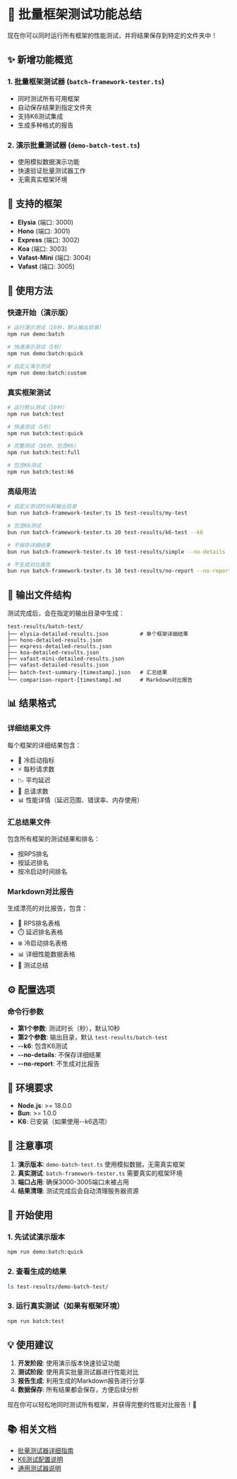 # 🚀 批量框架测试功能总结

现在你可以同时运行所有框架的性能测试，并将结果保存到特定的文件夹中！

## ✨ 新增功能概览

### 1. **批量框架测试器** (`batch-framework-tester.ts`)
- 同时测试所有可用框架
- 自动保存结果到指定文件夹
- 支持K6测试集成
- 生成多种格式的报告

### 2. **演示批量测试器** (`demo-batch-test.ts`)
- 使用模拟数据演示功能
- 快速验证批量测试器工作
- 无需真实框架环境

## 🎯 支持的框架

- **Elysia** (端口: 3000)
- **Hono** (端口: 3001) 
- **Express** (端口: 3002)
- **Koa** (端口: 3003)
- **Vafast-Mini** (端口: 3004)
- **Vafast** (端口: 3005)

## 🚀 使用方法

### 快速开始（演示版）

```bash
# 运行演示测试（10秒，默认输出目录）
npm run demo:batch

# 快速演示测试（5秒）
npm run demo:batch:quick

# 自定义演示测试
npm run demo:batch:custom
```

### 真实框架测试

```bash
# 运行默认测试（10秒）
npm run batch:test

# 快速测试（5秒）
npm run batch:test:quick

# 完整测试（30秒，包含K6）
npm run batch:test:full

# 包含K6测试
npm run batch:test:k6
```

### 高级用法

```bash
# 自定义测试时长和输出目录
bun run batch-framework-tester.ts 15 test-results/my-test

# 包含K6测试
bun run batch-framework-tester.ts 20 test-results/k6-test --k6

# 不保存详细结果
bun run batch-framework-tester.ts 10 test-results/simple --no-details

# 不生成对比报告
bun run batch-framework-tester.ts 10 test-results/no-report --no-report
```

## 📁 输出文件结构

测试完成后，会在指定的输出目录中生成：

```
test-results/batch-test/
├── elysia-detailed-results.json          # 单个框架详细结果
├── hono-detailed-results.json
├── express-detailed-results.json
├── koa-detailed-results.json
├── vafast-mini-detailed-results.json
├── vafast-detailed-results.json
├── batch-test-summary-[timestamp].json   # 汇总结果
└── comparison-report-[timestamp].md      # Markdown对比报告
```

## 📊 结果格式

### 详细结果文件
每个框架的详细结果包含：
- 👑 冷启动指标
- ⚡️ 每秒请求数
- 📉 平均延迟
- 🎯 总请求数
- 📊 性能详情（延迟范围、错误率、内存使用）

### 汇总结果文件
包含所有框架的测试结果和排名：
- 按RPS排名
- 按延迟排名
- 按冷启动时间排名

### Markdown对比报告
生成漂亮的对比报告，包含：
- 🚀 RPS排名表格
- ⏱️ 延迟排名表格
- ❄️ 冷启动排名表格
- 📊 详细性能数据表格
- 📝 测试总结

## ⚙️ 配置选项

### 命令行参数
- **第1个参数**: 测试时长（秒），默认10秒
- **第2个参数**: 输出目录，默认 `test-results/batch-test`
- **--k6**: 包含K6测试
- **--no-details**: 不保存详细结果
- **--no-report**: 不生成对比报告

## 🔧 环境要求

- **Node.js**: >= 18.0.0
- **Bun**: >= 1.0.0
- **K6**: 已安装（如果使用--k6选项）

## 📝 注意事项

1. **演示版本**: `demo-batch-test.ts` 使用模拟数据，无需真实框架
2. **真实测试**: `batch-framework-tester.ts` 需要真实的框架环境
3. **端口占用**: 确保3000-3005端口未被占用
4. **结果清理**: 测试完成后会自动清理服务器资源

## 🎉 开始使用

### 1. 先试试演示版本
```bash
npm run demo:batch:quick
```

### 2. 查看生成的结果
```bash
ls test-results/demo-batch-test/
```

### 3. 运行真实测试（如果有框架环境）
```bash
npm run batch:test
```

## 💡 使用建议

1. **开发阶段**: 使用演示版本快速验证功能
2. **测试阶段**: 使用真实批量测试器进行性能对比
3. **报告生成**: 利用生成的Markdown报告进行分享
4. **数据保存**: 所有结果都会保存，方便后续分析

现在你可以轻松地同时测试所有框架，并获得完整的性能对比报告！🚀

## 📚 相关文档

- [批量测试器详细指南](README-batch-tester.md)
- [K6测试配置说明](README-k6.md)
- [通用测试器说明](README-universal-tester.md)
